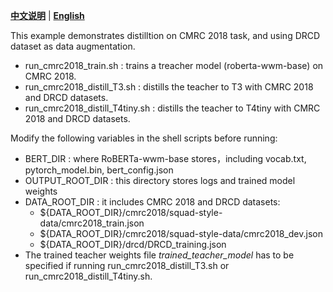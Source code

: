 [**中文说明**](README_ZH.md) | [**English**](README.md)

This example demonstrates distilltion on CMRC 2018 task, and using DRCD dataset as data augmentation.


* run_cmrc2018_train.sh : trains a treacher model (roberta-wwm-base) on CMRC 2018.
* run_cmrc2018_distill_T3.sh : distills the teacher to T3 with CMRC 2018 and DRCD datasets.
* run_cmrc2018_distill_T4tiny.sh :  distills the teacher to T4tiny with CMRC 2018 and DRCD datasets.

Modify the following variables in the shell scripts before running:

* BERT_DIR :  where RoBERTa-wwm-base stores，including vocab.txt, pytorch_model.bin, bert_config.json
* OUTPUT_ROOT_DIR : this directory stores logs and trained model weights
* DATA_ROOT_DIR : it includes CMRC 2018 and DRCD datasets:
  * \$\{DATA_ROOT_DIR\}/cmrc2018/squad-style-data/cmrc2018_train.json
  * \$\{DATA_ROOT_DIR\}/cmrc2018/squad-style-data/cmrc2018_dev.json
  * \$\{DATA_ROOT_DIR\}/drcd/DRCD_training.json
* The trained teacher weights file *trained_teacher_model* has to be specified if running run_cmrc2018_distill_T3.sh or run_cmrc2018_distill_T4tiny.sh.
